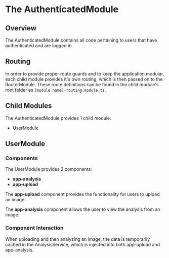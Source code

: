 # The AuthenticatedModule
## Overview
The AuthenticatedModule contains all code pertaining to users that have authenticated and are logged in.

## Routing
In order to provide proper route guards and to keep the application modular, each child module provides it's own routing, which is then passed on to the RouterModule. These route definitions can be found in the child module's root folder as `[module name]-routing.module.ts`.

## Child Modules
The AuthenticatedModule provides 1 child module:
- UserModule

## UserModule
### Components
The UserModule provides 2 components:
- **app-analysis**
- **app-upload**

The **app-upload** component provides the functionality for users to upload an image.

The **app-analysis** component allows the user to view the analysis from an image.

### Component Interaction
When uploading and then analyzing an image, the data is temporarily cached in the AnalysisService, which is injected into both app-upload and app-analysis.